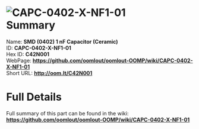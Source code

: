 
![CAPC-0402-X-NF1-01](https://github.com/oomlout/oomlout-OOMP/blob/master/parts/CAPC-0402-X-NF1-01/CAPC-0402-X-NF1-01_420.jpg)   
Summary
=================
  
Name: __SMD (0402) 1 nF Capacitor (Ceramic)__    
ID: __CAPC-0402-X-NF1-01__   
Hex ID: __C42N001__   
WebPage: __https://github.com/oomlout/oomlout-OOMP/wiki/CAPC-0402-X-NF1-01__   
Short URL: __http://oom.lt/C42N001__   

Full Details
==========================
Full summary of this part can be found in the wiki:   
__https://github.com/oomlout/oomlout-OOMP/wiki/CAPC-0402-X-NF1-01__    

